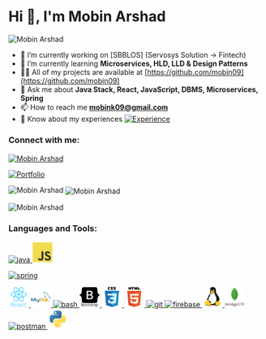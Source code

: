<h1 align="left">Hi 👋, I'm Mobin Arshad</h1>
<p align="left"> <img src="https://komarev.com/ghpvc/?username=mobin09&label=Profile%20views&color=0e75b6&style=flat" alt="Mobin Arshad" /> </p>


- 🔭 I’m currently working on [SBBLOS] (Servosys Solution -> Fintech)
- 🌱 I’m currently learning **Microservices, HLD, LLD & Design Patterns**
- 👨‍💻 All of my projects are available at [https://github.com/mobin09](https://github.com/mobin09)
- 💬 Ask me about **Java Stack, React, JavaScript, DBMS, Microservices, Spring**
- 📫 How to reach me **mobink09@gmail.com**
- 📄 Know about my experiences [![Experience](https://img.shields.io/badge/Buy%20Me%20a%20Coffee-ffdd00?style=for-the-badge&logo=buy-me-a-coffee&logoColor=black)](https://www.linkedin.com/in/mobin-arshad-5ba348166/)

<h3 align="left">Connect with me:</h3>
<p align="left">
<a href="https://www.linkedin.com/in/mobin-arshad-5ba348166/" target="blank"><img align="center" src="https://mobinarshad.github.io/portfolio/img/me.svg" alt="Mobin Arshad" height="50" width="60" /></a>

  [![Portfolio](https://img.shields.io/badge/Portfolio-%23000000.svg?style=for-the-badge&logo=firefox&logoColor=#FF7139)](https://mobinarshad.github.io/portfolio/)
  
<p><img align="left" src="https://github-readme-stats.vercel.app/api/top-langs?username=mobin09&show_icons=true&locale=en&layout=compact" alt="Mobin Arshad" /></p>
<p>&nbsp;<img align="center" src="https://github-readme-stats.vercel.app/api?username=mobin09&show_icons=true&locale=en" alt="Mobin Arshad" /></p>
<p><img align="center" src="https://github-readme-streak-stats.herokuapp.com/?user=mobin09&" alt="Mobin Arshad" /></p>



<h3 align="left">Languages and Tools:</h3>
<p align="left">
     <a href="https://www.java.com" target="_blank" rel="noreferrer">
        <img src="replace this with java url" alt="java" width="40" height="40"/>
    </a>
  
  <a href="https://developer.mozilla.org/en-US/docs/Web/JavaScript" target="_blank" rel="noreferrer">
        <img src="https://raw.githubusercontent.com/devicons/devicon/master/icons/javascript/javascript-original.svg" alt="javascript" width="40" height="40"/>
    </a>
  
  <a href="https://spring.io/" target="_blank" rel="noreferrer"> <img src="https://www.vectorlogo.zone/logos/springio/springio-icon.svg" alt="spring" width="40"   height="40"/> 
 </a>
  
   <a href="https://reactjs.org/" target="_blank" rel="noreferrer">
        <img src="https://raw.githubusercontent.com/devicons/devicon/master/icons/react/react-original-wordmark.svg" alt="react" width="40" height="40"/>
    </a>
  
  <a href="https://www.mysql.com/" target="_blank" rel="noreferrer">
        <img src="https://raw.githubusercontent.com/devicons/devicon/master/icons/mysql/mysql-original-wordmark.svg" alt="mysql" width="40" height="40"/>
    </a>
  
  <a href="https://www.gnu.org/software/bash/" target="_blank" rel="noreferrer">
        <img src="https://www.vectorlogo.zone/logos/gnu_bash/gnu_bash-icon.svg" alt="bash" width="40" height="40"/>
    </a>
    <a href="https://getbootstrap.com" target="_blank" rel="noreferrer">
        <img src="https://raw.githubusercontent.com/devicons/devicon/master/icons/bootstrap/bootstrap-plain-wordmark.svg" alt="bootstrap" width="40" height="40"/>
    </a>
   <a href="https://www.w3schools.com/css/" target="_blank" rel="noreferrer">
        <img src="https://raw.githubusercontent.com/devicons/devicon/master/icons/css3/css3-original-wordmark.svg" alt="css3" width="40" height="40"/>
    </a>
  
  <a href="https://www.w3.org/html/" target="_blank" rel="noreferrer">
        <img src="https://raw.githubusercontent.com/devicons/devicon/master/icons/html5/html5-original-wordmark.svg" alt="html5" width="40" height="40"/>
    </a>
  <a href="https://git-scm.com/" target="_blank" rel="noreferrer">
        <img src="https://www.vectorlogo.zone/logos/git-scm/git-scm-icon.svg" alt="git" width="40" height="40"/>
    </a>
  <a href="https://firebase.google.com/" target="_blank" rel="noreferrer">
        <img src="https://www.vectorlogo.zone/logos/firebase/firebase-icon.svg" alt="firebase" width="40" height="40"/>
    </a>
  <a href="https://www.linux.org/" target="_blank" rel="noreferrer">
        <img src="https://raw.githubusercontent.com/devicons/devicon/master/icons/linux/linux-original.svg" alt="linux" width="40" height="40"/>
    </a>
    <a href="https://www.mongodb.com/" target="_blank" rel="noreferrer">
        <img src="https://raw.githubusercontent.com/devicons/devicon/master/icons/mongodb/mongodb-original-wordmark.svg" alt="mongodb" width="40" height="40"/>
    </a>
  
  <a href="https://postman.com" target="_blank" rel="noreferrer">
        <img src="https://www.vectorlogo.zone/logos/getpostman/getpostman-icon.svg" alt="postman" width="40" height="40"/>
    </a>
    <a href="https://www.python.org" target="_blank" rel="noreferrer">
        <img src="https://raw.githubusercontent.com/devicons/devicon/master/icons/python/python-original.svg" alt="python" width="40" height="40"/>
    </a>
  
 </p> 

<!---
mobin09/mobin09 is a ✨ special ✨ repository because its `README.md` (this file) appears on your GitHub profile.
You can click the Preview link to take a look at your changes.
--->
